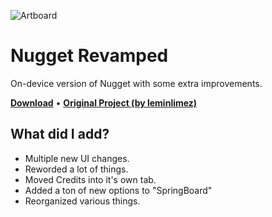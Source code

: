![Artboard](https://github.com/leminlimez/Nugget-Mobile/blob/1881fdc2b721fd2675a2909e7fbc24769d11bb53/readme-images/icon.png)

# Nugget Revamped
On-device version of Nugget with some extra improvements.
<p align="left">
  <strong><a href="https://github.com/lunginspector/Nugget-Mobile-Revamped/releases">Download</a></strong>
  •
  <strong><a href="https://github.com/leminlimez/Nugget-Mobile">Original Project (by leminlimez)</a></strong>
</p>

## What did I add?
- Multiple new UI changes.
- Reworded a lot of things.
- Moved Credits into it's own tab.
- Added a ton of new options to "SpringBoard"
- Reorganized various things.
